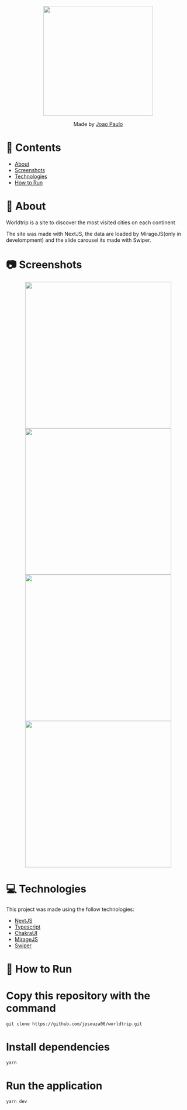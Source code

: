 <div align="center">
  <img src="https://user-images.githubusercontent.com/54922299/146380448-30646571-88cf-42e3-bdbd-8422cb163dde.png" width="300">
</div>
<p align="center">
    Made by <a href="https://github.com/jpsouza06">Joao Paulo</a>
</p>


 ## 

# 📌 Contents

* [About](#rocket-about)
* [Screenshots](#camera-screenshots) 
* [Technologies](#rocket-technologies) 
* [How to Run](#wrench-how-to-run)


# :rocket: About

Worldtrip is a site to discover the most visited cities on each continent

The site was made with NextJS, the data are loaded by MirageJS(only in develompment) and the slide carousel its made with Swiper.

##


# :camera: Screenshots

<div align="center">
  <img src="https://user-images.githubusercontent.com/54922299/146383893-190f36f8-c42d-4a57-a06f-7a36b60af99e.jpeg" width="400px">
  <img src="https://user-images.githubusercontent.com/54922299/146383900-dfa14192-e430-48a9-8de6-c5c0d77c108b.jpeg" width="400px">
  <img src="https://user-images.githubusercontent.com/54922299/146383904-a29baf7c-0aac-4ca0-b049-74871e9ea2cc.jpeg" width="400px">
  <img src="https://user-images.githubusercontent.com/54922299/146383908-ceffd1f9-3793-4a46-9ed8-7bba36a06a07.jpeg" width="400px">
</div>

# :computer: Technologies
This project was made using the follow technologies:

* [NextJS](https://nextjs.org/) 
* [Typescript](https://www.typescriptlang.org/)          
* [ChakraUI](https://chakra-ui.com/)
* [MirageJS](https://miragejs.com/)
* [Swiper](https://swiperjs.com/)







# :wrench: How to Run

# Copy this repository with the command
```
git clone https://github.com/jpsouza06/worldtrip.git
```
# Install dependencies
```
yarn 
```
# Run the application
```
yarn dev
```
